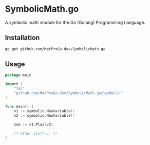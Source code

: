 # SymbolicMath.go
A symbolic math module for the Go (Golang) Programming Language.

## Installation
```bash
go get github.com/MatProGo-dev/SymbolicMath.go
```

## Usage
```go
package main

import (
    "fmt"
    "github.com/MatProGo-dev/SymbolicMath.go/symbolic"
)

func main() {
	v1 := symbolic.NewVariable()
	v2 := symbolic.NewVariable()
	
	sum := v1.Plus(v2)
	
	/* Other stuff... */
}

```